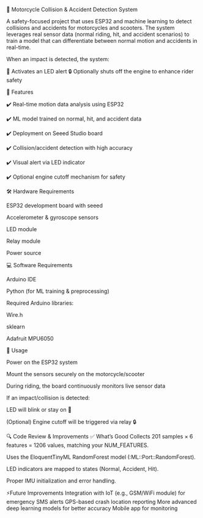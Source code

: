 🚦 Motorcycle Collision & Accident Detection System

A safety-focused project that uses ESP32 and machine learning to detect collisions and accidents for motorcycles and scooters.
The system leverages real sensor data (normal riding, hit, and accident scenarios) to train a model that can differentiate between normal motion and accidents in real-time.

When an impact is detected, the system:

🚨 Activates an LED alert
🔒 Optionally shuts off the engine to enhance rider safety

📌 Features

  ✔️ Real-time motion data analysis using ESP32
  
  ✔️ ML model trained on normal, hit, and accident data
  
  ✔️ Deployment on Seeed Studio board
  
  ✔️ Collision/accident detection with high accuracy
  
  ✔️ Visual alert via LED indicator
  
  ✔️ Optional engine cutoff mechanism for safety

🛠️ Hardware Requirements

  ESP32 development board with seeed
  
  Accelerometer & gyroscope sensors
  
  LED module
  
  Relay module 
  
  Power source 

💻 Software Requirements

Arduino IDE 

Python (for ML training & preprocessing)

Required Arduino libraries:

  Wire.h
  
  sklearn
  
  Adafruit MPU6050

🚀 Usage

Power on the ESP32 system

Mount the sensors securely on the motorcycle/scooter

During riding, the board continuously monitors live sensor data

If an impact/collision is detected:

  LED will blink or stay on 🚨
  
  (Optional) Engine cutoff will be triggered via relay 🔒

🔍 Code Review & Improvements
✅ What’s Good
  Collects 201 samples × 6 features = 1206 values, matching your NUM_FEATURES.
  
  Uses the EloquentTinyML RandomForest model (:ML::Port::RandomForest).
  
  LED indicators are mapped to states (Normal, Accident, Hit).
  
  Proper IMU initialization and error handling.

⚡Future Improvements
  Integration with IoT (e.g., GSM/WiFi module) for emergency SMS alerts
  GPS-based crash location reporting
  More advanced deep learning models for better accuracy
  Mobile app for monitoring
